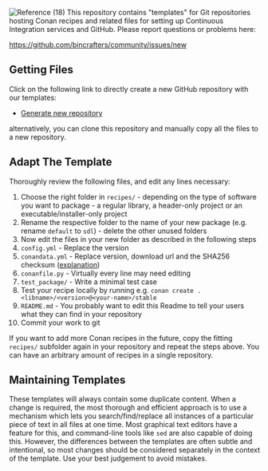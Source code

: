 ![Reference (18)](https://user-images.githubusercontent.com/2623563/144739677-28fe3d83-244d-4889-82d7-7bd7319ef358.png)
This repository contains "templates" for Git repositories hosting Conan recipes and related files for setting up Continuous Integration services and GitHub. Please report questions or problems here:

https://github.com/bincrafters/community/issues/new


## Getting Files

Click on the following link to directly create a new GitHub repository with our templates:
  * [Generate new repository](https://github.com/bincrafters/templates/generate)

alternatively, you can clone this repository and manually copy all the files to a new repository.


## Adapt The Template

Thoroughly review the following files, and edit any lines necessary:
  1. Choose the right folder in `recipes/` - depending on the type of software you want to package - a regular library, a header-only project or an executable/installer-only project
  2. Rename the respective folder to the name of your new package (e.g. rename `default` to `sdl`) - delete the other unused folders
  3. Now edit the files in your new folder as described in the following steps
  4. `config.yml` - Replace the version
  5. `conandata.yml` - Replace version, download url and the SHA256 checksum ([explanation](https://github.com/conan-io/conan-center-index/blob/master/docs/how_to_add_packages.md#the-conandatayml))
  6. `conanfile.py` - Virtually every line may need editing
  7. `test_package/` - Write a minimal test case
  8. Test your recipe locally by running e.g. `conan create . <libname>/<version>@<your-name>/stable`
  9. `README.md` - You probably want to edit this Readme to tell your users what they can find in your repository
  10. Commit your work to git

If you want to add more Conan recipes in the future, copy the fitting `recipes/` subfolder again in your repository and repeat the steps above. You can have an arbitrary amount of recipes in a single repository.


## Maintaining Templates

These templates will always contain some duplicate content. When a change is required, the most thorough and efficient approach is to use a mechanism which lets you search/find/replace all instances of a particular piece of text in all files at one time.  Most graphical text editors have a feature for this, and command-line tools like `sed` are also capable of doing this.  However, the differences between the templates are often subtle and intentional, so most changes should be considered separately in the context of the template.  Use your best judgement to avoid mistakes.
